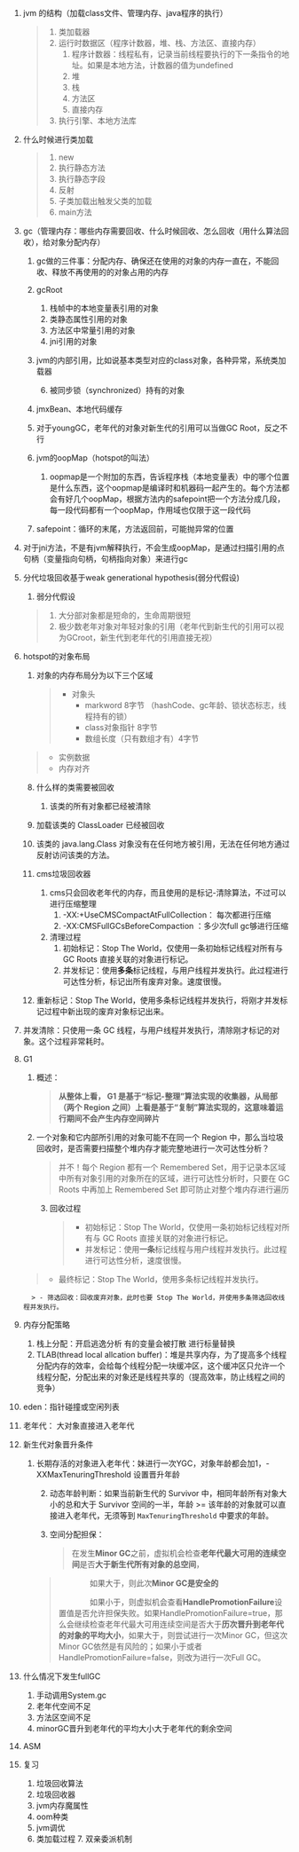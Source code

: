 1. jvm 的结构（加载class文件、管理内存、java程序的执行）

   > 1. 类加载器
   > 2. 运行时数据区（程序计数器，堆、栈、方法区、直接内存）
   >    1. 程序计数器：线程私有，记录当前线程要执行的下一条指令的地址。如果是本地方法，计数器的值为undefined
   >    2. 堆
   >    3. 栈
   >    4. 方法区
   >    5. 直接内存
   > 3. 执行引擎、本地方法库

2. 什么时候进行类加载

   > 1. new 
   > 2. 执行静态方法
   > 3. 执行静态字段
   > 4. 反射
   > 5. 子类加载出触发父类的加载
   > 6. main方法

3. gc（管理内存：哪些内存需要回收、什么时候回收、怎么回收（用什么算法回收），给对象分配内存）

   1. gc做的三件事：分配内存、确保还在使用的对象的内存一直在，不能回收、释放不再使用的的对象占用的内存

   2. gcRoot

      1. 栈帧中的本地变量表引用的对象
      2. 类静态属性引用的对象
      3. 方法区中常量引用的对象
      4. jni引用的对象
      
   5. jvm的内部引用，比如说基本类型对应的class对象，各种异常，系统类加载器
      
      6. 被同步锁（synchronized）持有的对象
      
   7. jmxBean、本地代码缓存
   
   8. 对于youngGC，老年代的对象对新生代的引用可以当做GC Root，反之不行
   
   5. jvm的oopMap（hotspot的叫法）
   
      1. oopmap是一个附加的东西，告诉程序栈（本地变量表）中的哪个位置是什么东西，这个oopmap是编译时和机器码一起产生的。每个方法都会有好几个oopMap，根据方法内的safepoint把一个方法分成几段，每一段代码都有一个oopMap，作用域也仅限于这一段代码
   2. safepoint：循环的末尾，方法返回前，可能抛异常的位置
   
3. 对于jni方法，不是有jvm解释执行，不会生成oopMap，是通过扫描引用的点句柄（变量指向句柄，句柄指向对象）来进行gc
   
6. 分代垃圾回收基于weak generational hypothesis(弱分代假设)
   
      1. 弱分代假设
      
      > 1. 大分部对象都是短命的，生命周期很短
      > 2. 极少数老年对象对年轻对象的引用（老年代到新生代的引用可以视为GCroot，新生代到老年代的引用直接无视）
   
7. hotspot的对象布局
   
      1. 对象的内存布局分为以下三个区域
      
         > * 对象头
         >   * markword 8字节 （hashCode、gc年龄、锁状态标志，线程持有的锁）
         >   * class对象指针 8字节
         >   * 数组长度（只有数组才有）4字节
      > * 实例数据
      > * 内存对齐
   
   8. 什么样的类需要被回收
   
      1. 该类的所有对象都已经被清除
   2. 加载该类的 ClassLoader 已经被回收
   
   3. 该类的 java.lang.Class 对象没有在任何地方被引用，无法在任何地方通过反射访问该类的方法。
      
   9. cms垃圾回收器
   
      1. cms只会回收老年代的内存，而且使用的是标记-清除算法，不过可以进行压缩整理
         1. -XX:+UseCMSCompactAtFullCollection： 每次都进行压缩
         2. -XX:CMSFullGCsBeforeCompaction ：多少次full gc够进行压缩
      2. 清理过程
         1. 初始标记：Stop The World，仅使用一条初始标记线程对所有与 GC Roots 直接关联的对象进行标记。
         2. 并发标记：使用**多条**标记线程，与用户线程并发执行。此过程进行可达性分析，标记出所有废弃对象。速度很慢。
   3. 重新标记：Stop The World，使用多条标记线程并发执行，将刚才并发标记过程中新出现的废弃对象标记出来。
   
4. 并发清除：只使用一条 GC 线程，与用户线程并发执行，清除刚才标记的对象。这个过程非常耗时。
   
10. G1
   
    1. 概述：
      
       > **从整体上看， G1 是基于“标记-整理”算法实现的收集器，从局部（两个 Region 之间）上看是基于“复制”算法实现的，这意味着运行期间不会产生内存空间碎片**
      
    2. 一个对象和它内部所引用的对象可能不在同一个 Region 中，那么当垃圾回收时，是否需要扫描整个堆内存才能完整地进行一次可达性分析？
      
          > 并不！每个 Region 都有一个 Remembered Set，用于记录本区域中所有对象引用的对象所在的区域，进行可达性分析时，只要在 GC Roots 中再加上 Remembered Set 即可防止对整个堆内存进行遍历
      
       3. 回收过程
       
          > - 初始标记：Stop The World，仅使用一条初始标记线程对所有与 GC Roots 直接关联的对象进行标记。
          > - 并发标记：使用**一条**标记线程与用户线程并发执行。此过程进行可达性分析，速度很慢。
    > - 最终标记：Stop The World，使用多条标记线程并发执行。
    
          > - 筛选回收：回收废弃对象，此时也要 Stop The World，并使用多条筛选回收线程并发执行。
   
   11. 内存分配策略
   
       1. 栈上分配：开启逃逸分析 有的变量会被打散 进行标量替换
       2. TLAB(thread local allcation buffer)：堆是共享内存，为了提高多个线程分配内存的效率，会给每个线程分配一块缓冲区，这个缓冲区只允许一个线程分配，分配出来的对象还是线程共享的（提高效率，防止线程之间的竞争）
       
 3. eden：指针碰撞或空闲列表
    
4. 老年代： 大对象直接进入老年代
   
12. 新生代对象晋升条件
   
    1. 长期存活的对象进入老年代：妹进行一次YGC，对象年龄都会加1，-XXMaxTenuringThreshold 设置晋升年龄
      
       2. 动态年龄判断：如果当前新生代的 Survivor 中，相同年龄所有对象大小的总和大于 Survivor 空间的一半，年龄 >= 该年龄的对象就可以直接进入老年代，无须等到 `MaxTenuringThreshold` 中要求的年龄。
       
       3. 空间分配担保：
       
          > 在发生**Minor GC**之前，虚拟机会检查**老年代最大可用的连续空间**是否**大于新生代所有对象的总空间**，
          >
       > 　　　　如果大于，则此次**Minor GC是安全的**
       >
          > 　　　　如果小于，则虚拟机会查看**HandlePromotionFailure**设置值是否允许担保失败。如果HandlePromotionFailure=true，那么会继续检查老年代最大可用连续空间是否大于**历次晋升到老年代的对象的平均大小**，如果大于，则尝试进行一次Minor GC，但这次Minor GC依然是有风险的；如果小于或者HandlePromotionFailure=false，则改为进行一次Full GC。
   
   13. 什么情况下发生fullGC
   
       1. 手动调用System.gc
       2. 老年代空间不足
       3. 方法区空间不足
       4. minorGC晋升到老年代的平均大小大于老年代的剩余空间
       
   14. ASM
   
   15. 复习

          1. 垃圾回收算法
          2. 垃圾回收器
          3. jvm内存魔属性
          4. oom种类
          5. jvm调优
          6. 类加载过程
             7. 双亲委派机制



